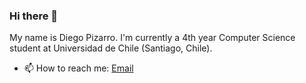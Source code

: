 ### Hi there 👋

<!--
**dpizarrow/dpizarrow** is a ✨ _special_ ✨ repository because its `README.md` (this file) appears on your GitHub profile.

Here are some ideas to get you started:

- 🔭 I’m currently working on ...
- 🌱 I’m currently learning ...
- 👯 I’m looking to collaborate on ...
- 🤔 I’m looking for help with ...
- 💬 Ask me about ...
- 📫 How to reach me: ...
- 😄 Pronouns: ...
- ⚡ Fun fact: ...
-->

My name is Diego Pizarro. I'm currently a 4th year Computer Science student at Universidad de Chile (Santiago, Chile).

- 📫 How to reach me: [Email](mailto:diego.pizarro0@gmail.com)
